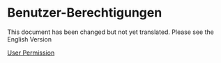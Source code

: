 <!-- add-breadcrumbs -->
# Benutzer-Berechtigungen

This document has been changed but not yet translated. Please see the English Version

<a href="{{docs_base_url}}/erpnext/user/manual/en/setting-up/users-and-permissions/user-permissions">User Permission</a>
